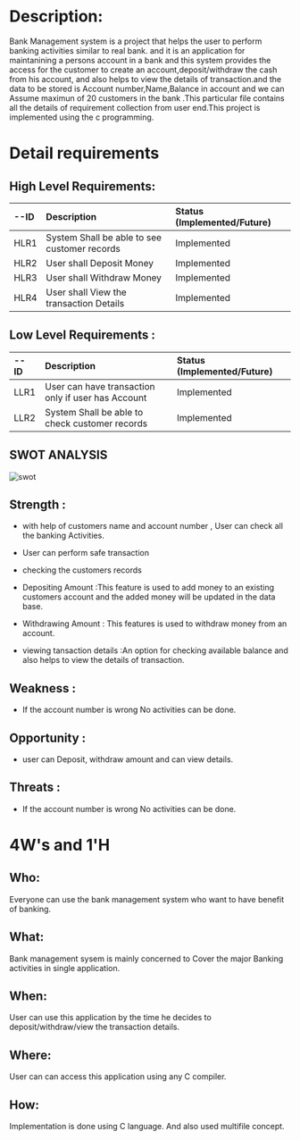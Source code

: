 


# Description:

Bank Management system is a project that helps the user to perform banking activities similar to  real bank. and it is an application for maintanining a persons account in a bank and this system provides the access for  the customer to create an account,deposit/withdraw the cash from his account, and also helps to view the details of transaction.and the data to be stored is Account number,Name,Balance in account and we can Assume maximun of 20 customers in the bank .This particular file contains all the details of requirement collection from user end.This project is  implemented using the c programming.

# Detail requirements
## High Level Requirements:

 |--ID| Description |	Status (Implemented/Future) |
 |:---------------|:----------------------------|:-----------|
 |HLR1| System Shall be able to see customer records  |	Implemented |
 |HLR2|	User shall Deposit Money	 | Implemented |
 |HLR3|	User shall Withdraw Money	| Implemented |
 |HLR4| User shall View the transaction Details |	Implemented |

## Low Level Requirements :
|-- ID | Description	| Status (Implemented/Future) |
|:---------------|:----------------------------|:------------|
| LLR1 |	User can have transaction only if user has Account |Implemented |
| LLR2| System Shall be able to check customer records |Implemented |




## SWOT ANALYSIS

![swot](https://user-images.githubusercontent.com/98826329/156690385-e3811232-f5f5-4d10-8c38-4bc324824829.jpg)



## Strength :
* with help of customers name  and account number , User can check all the banking Activities.
* User can perform safe transaction

* checking the customers records 
* Depositing Amount :This feature is used to add money to an existing customers account 
  and the added money will be updated in the data base.
* Withdrawing Amount : This features is used to withdraw money from an account.
* viewing tansaction details :An option for checking available balance and also helps to view the details of transaction.

## Weakness : 
* If the account number is wrong No activities can be done.

## Opportunity : 
* user can Deposit, withdraw amount and can view details.

## Threats  :
* If the account number is wrong No activities can be done.

# 4W's and 1'H

## Who:
Everyone can use the bank management system who want to have benefit of banking.

## What:
Bank management sysem is mainly concerned to Cover the major Banking activities in single application.

## When:
User can use this application by the time he decides to deposit/withdraw/view the transaction details.

## Where:
User can can access this application using any C compiler.

## How:
Implementation is done using C language. And also used multifile concept.

